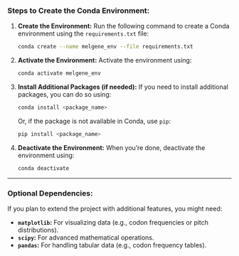 ### **Steps to Create the Conda Environment:**

1. **Create the Environment:**
   Run the following command to create a Conda environment using the `requirements.txt` file:

   ```bash
   conda create --name melgene_env --file requirements.txt
   ```

2. **Activate the Environment:**
   Activate the environment using:

   ```bash
   conda activate melgene_env
   ```

3. **Install Additional Packages (if needed):**
   If you need to install additional packages, you can do so using:

   ```bash
   conda install <package_name>
   ```

   Or, if the package is not available in Conda, use `pip`:

   ```bash
   pip install <package_name>
   ```

4. **Deactivate the Environment:**
   When you’re done, deactivate the environment using:

   ```bash
   conda deactivate
   ```

---

### **Optional Dependencies:**

If you plan to extend the project with additional features, you might need:

- **`matplotlib`:** For visualizing data (e.g., codon frequencies or pitch distributions).
- **`scipy`:** For advanced mathematical operations.
- **`pandas`:** For handling tabular data (e.g., codon frequency tables).